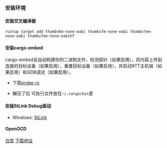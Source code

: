 ### 安装环境

#### 安装交叉编译器
```shell
rustup target add thumbv6m-none-eabi thumbv7m-none-eabi thumbv7em-none-eabi thumbv7em-none-eabihf
```

#### 安装cargo-embed
cargo-embed会自动构建你的二进制文件，检测探针（如果启用），将内容上传到连接的目标设备（如果启用），重置目标设备（如果启用），并启动RTT主机端（如果启用）和GDB调试（如果启用）。

* 下载[probe-rs](https://github.com/probe-rs/probe-rs/releases)

* 解压了后 可执行文件放在```~/.cargo/bin```里

#### 安装StLink Debug驱动
  * Windows: [StLink](https://www.st.com.cn/zh/development-tools/stsw-link009.html?cache=nocache#get-software)

#### OpenOCD
[仓库](https://github.com/openocd-org/openocd)
[下载地址](https://github.com/openocd-org/openocd/releases/)